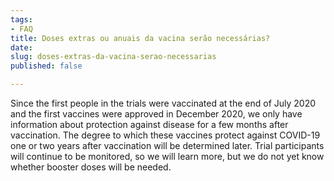 ```yaml
---
tags:
- FAQ
title: Doses extras ou anuais da vacina serão necessárias?
date: 
slug: doses-extras-da-vacina-serao-necessarias
published: false

---
```

Since the first people in the trials were vaccinated at the end of July 2020 and the first vaccines were approved in December 2020, we only have information about protection against disease for a few months after vaccination. The degree to which these vaccines protect against COVID-19 one or two years after vaccination will be determined later. Trial participants will continue to be monitored, so we will learn more, but we do not yet know whether booster doses will be needed.